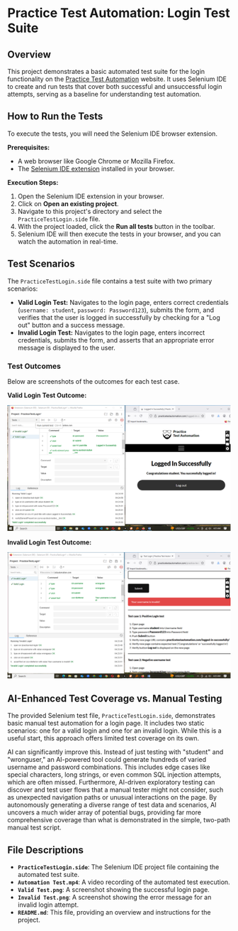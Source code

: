 # Practice Test Automation: Login Test Suite

## Overview

This project demonstrates a basic automated test suite for the login functionality on the [Practice Test Automation](https://practicetestautomation.com/practice-test-login/) website. It uses Selenium IDE to create and run tests that cover both successful and unsuccessful login attempts, serving as a baseline for understanding test automation.

## How to Run the Tests

To execute the tests, you will need the Selenium IDE browser extension.

**Prerequisites:**
*   A web browser like Google Chrome or Mozilla Firefox.
*   The [Selenium IDE extension](https://www.selenium.dev/selenium-ide/docs/en/introduction/getting-started) installed in your browser.

**Execution Steps:**
1.  Open the Selenium IDE extension in your browser.
2.  Click on **Open an existing project**.
3.  Navigate to this project's directory and select the `PracticeTestLogin.side` file.
4.  With the project loaded, click the **Run all tests** button in the toolbar.
5.  Selenium IDE will then execute the tests in your browser, and you can watch the automation in real-time.

## Test Scenarios

The `PracticeTestLogin.side` file contains a test suite with two primary scenarios:

*   **Valid Login Test:** Navigates to the login page, enters correct credentials (`username: student`, `password: Password123`), submits the form, and verifies that the user is logged in successfully by checking for a "Log out" button and a success message.
*   **Invalid Login Test:** Navigates to the login page, enters incorrect credentials, submits the form, and asserts that an appropriate error message is displayed to the user.

### Test Outcomes

Below are screenshots of the outcomes for each test case.

**Valid Login Test Outcome:**

![Valid Test](./Valid%20Test.png)

**Invalid Login Test Outcome:**

![Invalid Test](./Invalid%20Test.png)

## AI-Enhanced Test Coverage vs. Manual Testing

The provided Selenium test file, `PracticeTestLogin.side`, demonstrates basic manual test automation for a login page. It includes two static scenarios: one for a valid login and one for an invalid login. While this is a useful start, this approach offers limited test coverage on its own.

AI can significantly improve this. Instead of just testing with "student" and "wronguser," an AI-powered tool could generate hundreds of varied username and password combinations. This includes edge cases like special characters, long strings, or even common SQL injection attempts, which are often missed. Furthermore, AI-driven exploratory testing can discover and test user flows that a manual tester might not consider, such as unexpected navigation paths or unusual interactions on the page. By autonomously generating a diverse range of test data and scenarios, AI uncovers a much wider array of potential bugs, providing far more comprehensive coverage than what is demonstrated in the simple, two-path manual test script.

## File Descriptions

*   **`PracticeTestLogin.side`**: The Selenium IDE project file containing the automated test suite.
*   **`Automation Test.mp4`**: A video recording of the automated test execution.
*   **`Valid Test.png`**: A screenshot showing the successful login page.
*   **`Invalid Test.png`**: A screenshot showing the error message for an invalid login attempt.
*   **`README.md`**: This file, providing an overview and instructions for the project. 